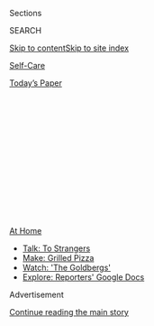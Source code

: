 <div id="app">

<div>

<div>

<div>

<div class="NYTAppHideMasthead css-1q2w90k e1suatyy0">

<div class="section css-ui9rw0 e1suatyy2">

<div class="css-eph4ug er09x8g0">

<div class="css-6n7j50">

</div>

<span class="css-1dv1kvn">Sections</span>

<div class="css-10488qs">

<span class="css-1dv1kvn">SEARCH</span>

</div>

[Skip to content](#site-content)[Skip to site
index](#site-index)

</div>

<div id="masthead-section-label" class="css-1wr3we4 eaxe0e00">

[Self-Care](https://www.nytimes3xbfgragh.onion/section/style/self-care/)

</div>

<div class="css-10698na e1huz5gh0">

</div>

</div>

<div id="masthead-bar-one" class="section hasLinks css-15hmgas e1csuq9d3">

<div class="css-uqyvli e1csuq9d0">

</div>

<div class="css-1uqjmks e1csuq9d1">

</div>

<div class="css-9e9ivx">

[](https://myaccount.nytimes3xbfgragh.onion/auth/login?response_type=cookie&client_id=vi)

</div>

<div class="css-1bvtpon e1csuq9d2">

[Today’s
Paper](https://www.nytimes3xbfgragh.onion/section/todayspaper)

</div>

</div>

</div>

</div>

<div data-aria-hidden="false">

<div id="site-content" data-role="main">

<div>

<div class="css-1aor85t" style="opacity:0.000000001;z-index:-1;visibility:hidden">

<div class="css-1hqnpie">

<div class="css-epjblv">

<span class="css-17xtcya">[Self-Care](/section/style/self-care/)</span><span class="css-x15j1o">|</span><span class="css-fwqvlz">Clickety
Clack, Press-On Nails Are
Back</span>

</div>

<div class="css-k008qs">

<div class="css-1iwv8en">

<span class="css-18z7m18"></span>

<div>

</div>

</div>

<span class="css-1n6z4y">https://nyti.ms/3k5jJwB</span>

<div class="css-1705lsu">

<div class="css-4xjgmj">

<div class="css-4skfbu" data-role="toolbar" data-aria-label="Social Media Share buttons, Save button, and Comments Panel with current comment count" data-testid="share-tools">

  - 
  - 
  - 
  - 
    
    <div class="css-6n7j50">
    
    </div>

  - 

</div>

</div>

</div>

</div>

</div>

</div>

<div id="NYT_TOP_BANNER_REGION" class="css-13pd83m">

<div>

<div id="maps-athome-menu" class="section interactive-content interactive-size-medium css-1edisqu">

<div class="css-17ih8de interactive-body">

<div class="at-home-nav__innerContainer">

<div class="at-home-nav__title">

[At
Home](https://www.nytimes3xbfgragh.onion/spotlight/at-home?action=click&pgtype=Article&state=default&region=TOP_BANNER&context=at_home_menu)

</div>

  - [Talk: To
    Strangers](https://www.nytimes3xbfgragh.onion/2020/08/03/well/family/the-benefits-of-talking-to-strangers.html?action=click&pgtype=Article&state=default&region=TOP_BANNER&context=at_home_menu)
  - [Make: Grilled
    Pizza](https://www.nytimes3xbfgragh.onion/2020/08/01/at-home/coronavirus-make-pizza-on-a-grill.html?action=click&pgtype=Article&state=default&region=TOP_BANNER&context=at_home_menu)
  - [Watch: 'The
    Goldbergs'](https://www.nytimes3xbfgragh.onion/2020/07/31/arts/television/goldbergs-abc-stream.html?action=click&pgtype=Article&state=default&region=TOP_BANNER&context=at_home_menu)
  - [Explore: Reporters' Google
    Docs](https://www.nytimes3xbfgragh.onion/interactive/2020/at-home/even-more-reporters-editors-diaries-lists-recommendations.html?action=click&pgtype=Article&state=default&region=TOP_BANNER&context=at_home_menu)

</div>

</div>

</div>

</div>

</div>

<div id="top-wrapper" class="css-1sy8kpn">

<div id="top-slug" class="css-l9onyx">

Advertisement

</div>

[Continue reading the main
story](#after-top)

<div class="ad top-wrapper" style="text-align:center;height:100%;display:block;min-height:250px">

<div id="top" class="place-ad" data-position="top" data-size-key="top">

</div>

</div>

<div id="after-top">

</div>

</div>

<div>

<div id="sponsor-wrapper" class="css-1hyfx7x">

<div id="sponsor-slug" class="css-19vbshk">

Supported by

</div>

[Continue reading the main
story](#after-sponsor)

<div id="sponsor" class="ad sponsor-wrapper" style="text-align:center;height:100%;display:block">

</div>

<div id="after-sponsor">

</div>

</div>

<div class="css-186x18t">

</div>

<div class="css-1vkm6nb ehdk2mb0">

# Clickety Clack, Press-On Nails Are Back

</div>

The onetime ’80s mass-market cheapie has gotten an artisanal upgrade —
just in time for quarantine home manicures.

<div class="css-79elbk" data-testid="photoviewer-wrapper">

<div class="css-z3e15g" data-testid="photoviewer-wrapper-hidden">

</div>

<div class="css-1a48zt4 ehw59r15" data-testid="photoviewer-children">

![<span class="css-16f3y1r e13ogyst0" data-aria-hidden="true">Flower
power: A customer receives fancy press-on nails at the Vanity Projects
salon in
Manhattan. </span><span class="css-cnj6d5 e1z0qqy90" itemprop="copyrightHolder"><span class="css-1ly73wi e1tej78p0">Credit...</span><span><span>Caroline
Tompkins for The New York
Times</span></span></span>](https://static01.graylady3jvrrxbe.onion/images/2020/08/04/fashion/04PRESSONNAILS4/merlin_175247874_7c5f95ca-9e44-470b-8231-2ad3e2b6e01a-articleLarge.jpg?quality=75&auto=webp&disable=upscale)

</div>

</div>

<div class="css-18e8msd">

<div class="css-vp77d3 epjyd6m0">

<div class="css-1baulvz">

By <span class="css-1baulvz last-byline" itemprop="name">Jackie
Snow</span>

</div>

</div>

  - 
    
    <div class="css-ld3wwf e16638kd2">
    
    Aug. 4, 2020Updated <span class="css-epvm6">1:34 p.m.
    ET</span>
    
    </div>

  - 
    
    <div class="css-4xjgmj">
    
    <div class="css-pvvomx" data-role="toolbar" data-aria-label="Social Media Share buttons, Save button, and Comments Panel with current comment count" data-testid="share-tools">
    
      - 
      - 
      - 
      - 
        
        <div class="css-6n7j50">
        
        </div>
    
      - 
    
    </div>
    
    </div>

</div>

</div>

<div class="section meteredContent css-1r7ky0e" name="articleBody" itemprop="articleBody">

<div class="css-1fanzo5 StoryBodyCompanionColumn">

<div class="css-53u6y8">

Yewande Moore used to get an acrylic overlay with a gel-polish manicure
every couple of weeks before coronavirus hit. But when Ohio, where she
lives in the town of Athens, shut down salons, she went to Walmart to
get tools to take her nails off, not knowing when she could get them
done again.

There, taking a look at the press-on nails in the beauty aisle, Ms.
Moore, 32, who works with student leaders at a nearby university, had an
idea.

“I love doing my nails so much,” she said. “I’m going to offer it to
other people.”

Ms. Moore took her stimulus check and invested in supplies to start a
press-on nail business. After painting some sets and building a website,
she introduced [Nail Candy](https://nailcandypressons.squarespace.com/)
to the world on June 2 and said she has sold about 125 nail sets. While
some customers seem to be pros at putting on press-ons, she gets plenty
of questions about how to put them on correctly.

“There are a lot of people trying it for the first time who probably
never would have tried it before,” she said.

</div>

</div>

<div class="css-1fanzo5 StoryBodyCompanionColumn">

<div class="css-53u6y8">

Along with other nonessential businesses, nail salons closed across the
country when the first stay-at-home orders came down in March. It left
nail salon workers out of work and people that are used to having their
nails done without access to a cherished grooming ritual.

Press-on nails last had a big moment in the clickety-clack-typewriter
1980s, with ads from a brand called Lee (“easy on, easy off”).

</div>

</div>

<div class="css-cfo9c3">

</div>

<div class="css-1fanzo5 StoryBodyCompanionColumn">

<div class="css-53u6y8">

Now, more salons, independent creators and customers are selling
press-on nails as a way to still have nice-looking manicures in the era
of social distancing. The nails can cost as little as $8 from a retailer
to at least $160 for a customized set with [Frida Kahlo-inspired
art](https://www.etsy.com/listing/788328318/unique-frida-kahlo-inspired-nails-luxury?ref=shop_home_active_1&frs=1).

</div>

</div>

<div class="css-1fanzo5 StoryBodyCompanionColumn">

<div class="css-53u6y8">

It’s usually cheaper than a salon, where a set of acrylics, as they’re
known there, can cost from $60 to more than $200 for custom art, and
that doesn’t include a tip. Press-ons may fall off more than acrylics
put on in a salon, but kits usually send enough glue to reattach any
errant nail.

</div>

</div>

<div class="css-79elbk" data-testid="photoviewer-wrapper">

<div class="css-z3e15g" data-testid="photoviewer-wrapper-hidden">

</div>

<div class="css-1a48zt4 ehw59r15" data-testid="photoviewer-children">

![<span class="css-16f3y1r e13ogyst0" data-aria-hidden="true">Gold
fingers: Vanity Projects’ press-on nail sets for home
use.</span><span class="css-cnj6d5 e1z0qqy90" itemprop="copyrightHolder"><span class="css-1ly73wi e1tej78p0">Credit...</span><span>Caroline
Tompkins for The New York
Times</span></span>](https://static01.graylady3jvrrxbe.onion/images/2020/08/04/fashion/04PRESSONNAILS2/merlin_175247919_f7784e0d-dbcd-4a35-9f13-f2c7074b6c76-articleLarge.jpg?quality=75&auto=webp&disable=upscale)

</div>

</div>

<div class="css-1fanzo5 StoryBodyCompanionColumn">

<div class="css-53u6y8">

Even as states open back up, safety is still a concern for some
costumers. Charlotte Brubeck, a laid-off restaurant worker in Boynton
Beach, Fla., was getting her nails done regularly in a salon, with
press-ons something she’d do for specific outfits on occasions like
Halloween.

Ms. Brubeck, 26, turned to press-ons while the salons were closed but
doesn’t plan to go back, even though her local spot has been open for a
few weeks. Despite the fact that press-ons aren’t as durable as her
normal style, she said it’s worth it.

“I spend about $7 to $8 on a box of press-ons versus $35-plus on a fresh
manicure, and I don’t have to leave my house,” Ms. Brubeck said. “During
a health pandemic when most people are out of work and need to stay
home, that to me is all the info you need to see how much better
press-ons are than a salon manicure.”

Vanity Projects, which has salons in New York and Miami, hadn’t sold
press-ons before the pandemic until its owner Rita Pinto started paying
her workers to paint sets in May. The salons advertised them on
Instagram and has sold 200 sets, also called tips, which Ms. Pinto, 45,
said has helped keep the company in business.

“The tips have been a saving grace,” she said.

During previous periods of economic uncertainty, the beauty sector has
historically seen an increase in sales of small luxury purchases in what
was named by Leonard Lauder the “lipstick effect.” These little
indulgences can make people feel better without blowing a budget.

</div>

</div>

<div class="css-1fanzo5 StoryBodyCompanionColumn">

<div class="css-53u6y8">

This crisis is different than past recessions, however, with people
quarantining and with fewer occasions to dress up. It has left salons
scrambling for ideas.

“We aren’t pandemic-proof, but we are recession-proof,” Ms. Pinto
said.

</div>

</div>

<div class="css-79elbk" data-testid="photoviewer-wrapper">

<div class="css-z3e15g" data-testid="photoviewer-wrapper-hidden">

</div>

<div class="css-1a48zt4 ehw59r15" data-testid="photoviewer-children">

<div class="css-1xdhyk6 erfvjey0">

<span class="css-1ly73wi e1tej78p0">Image</span>

<div class="css-zjzyr8">

<div data-testid="lazyimage-container" style="height:257.77777777777777px">

</div>

</div>

</div>

<span class="css-16f3y1r e13ogyst0" data-aria-hidden="true">Social-distancing
butterfly: blue and black design on shiny beige
nails.</span><span class="css-cnj6d5 e1z0qqy90" itemprop="copyrightHolder"><span class="css-1ly73wi e1tej78p0">Credit...</span><span>Caroline
Tompkins for The New York Times</span></span>

</div>

</div>

<div class="css-1fanzo5 StoryBodyCompanionColumn">

<div class="css-53u6y8">

Fortunately, press-on nails have gotten nicer in the last decade, with
most sets lasting two to three weeks and coming in different shapes and
lengths. Before the pandemic, [Jennifer
Lopez](https://www.instyle.com/beauty/nails/best-press-on-nails-tips-jennifer-lopez-manicurist)
and [Alexandria
Ocasio-Cortez](https://www.allure.com/story/alexandria-ocasio-cortez-impress-press-on-manicure-amtrak)
had worn press-ons, with [Ariana
Grande](https://www.allure.com/story/ariana-grande-milky-press-on-nails)
and
[Chrissy](https://www.allure.com/story/chrissy-teigen-press-on-nails-at-home)Teigen
joining them over the last few months. Influencers are also getting
attached, with Whitney Simmons, a YouTube fitness influencer, singing
press-ons’ praises.

“I am a full-blown convert to press-on nails, I never saw this day
coming,” Ms. Simmons says in a
YouTube[video](https://www.youtube.com/watch?v=3h61TWqyD4s) posted in
June. “My nail salon opened back up on May 1, and I have not gone back.”

</div>

</div>

<div class="css-cfo9c3">

</div>

<div class="css-1fanzo5 StoryBodyCompanionColumn">

<div class="css-53u6y8">

But customers new to doing their nails need to be wary and listen to
what professionals say when it comes to putting fake nails on and taking
them off, according to Morgan Dixon, who owns the M.A.D. nail salon in
New Orleans. Ms. Dixon is also the lead manicurist for the television
show “Claws,” a TNT comedy-drama series set in a nail salon.

</div>

</div>

<div class="css-1fanzo5 StoryBodyCompanionColumn">

<div class="css-53u6y8">

A natural nail can be damaged if a press-on is put on top of a gel
manicure, or if ripped off without the right process.

“Just like any other beauty product,” Ms. Dixon, 29, said. “You want to
make sure you aren’t doing anything harmful to yourself.”

She predicted that the at-home press-on passion will likely continue
after the pandemic now that people have seen the possibilities and lower
prices. Still, she doesn’t see the in-person experience going away
forever.

“I honestly love that I can sit down with someone where you can feel
like you’re getting a therapy session too,” Ms. Dixon said. “You’re
paying for more than just throwing nails on.”

</div>

</div>

</div>

<div>

</div>

<div>

</div>

<div>

</div>

<div>

<div id="bottom-wrapper" class="css-1ede5it">

<div id="bottom-slug" class="css-l9onyx">

Advertisement

</div>

[Continue reading the main
story](#after-bottom)

<div id="bottom" class="ad bottom-wrapper" style="text-align:center;height:100%;display:block;min-height:90px">

</div>

<div id="after-bottom">

</div>

</div>

</div>

</div>

</div>

## Site Index

<div>

</div>

## Site Information Navigation

  - [© <span>2020</span> <span>The New York Times
    Company</span>](https://help.nytimes3xbfgragh.onion/hc/en-us/articles/115014792127-Copyright-notice)

<!-- end list -->

  - [NYTCo](https://www.nytco.com/)
  - [Contact
    Us](https://help.nytimes3xbfgragh.onion/hc/en-us/articles/115015385887-Contact-Us)
  - [Work with us](https://www.nytco.com/careers/)
  - [Advertise](https://nytmediakit.com/)
  - [T Brand Studio](http://www.tbrandstudio.com/)
  - [Your Ad
    Choices](https://www.nytimes3xbfgragh.onion/privacy/cookie-policy#how-do-i-manage-trackers)
  - [Privacy](https://www.nytimes3xbfgragh.onion/privacy)
  - [Terms of
    Service](https://help.nytimes3xbfgragh.onion/hc/en-us/articles/115014893428-Terms-of-service)
  - [Terms of
    Sale](https://help.nytimes3xbfgragh.onion/hc/en-us/articles/115014893968-Terms-of-sale)
  - [Site
    Map](https://spiderbites.nytimes3xbfgragh.onion)
  - [Help](https://help.nytimes3xbfgragh.onion/hc/en-us)
  - [Subscriptions](https://www.nytimes3xbfgragh.onion/subscription?campaignId=37WXW)

</div>

</div>

</div>

</div>
